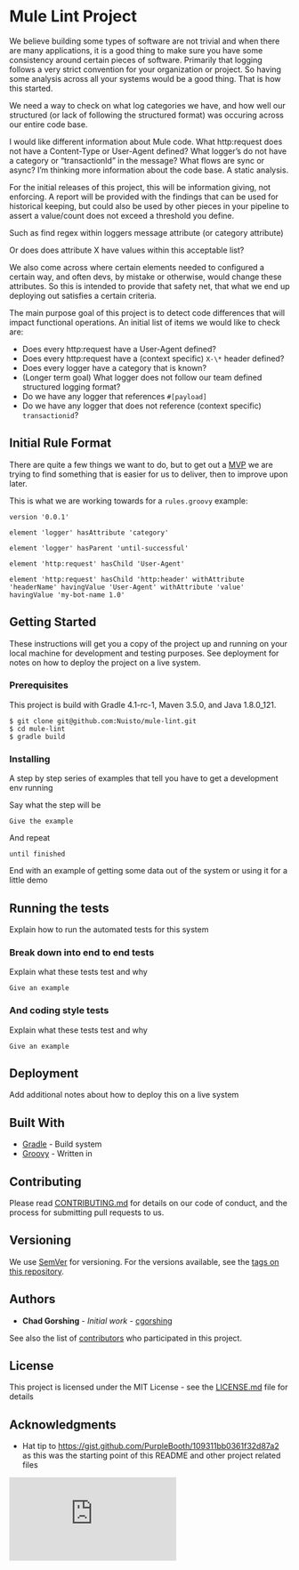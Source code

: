 # Mule Lint Project

We believe building some types of software are not trivial and when there are
many applications, it is a good thing to make sure you have some consistency
around certain pieces of software. Primarily that logging follows a very strict
convention for your organization or project. So having some analysis across all
your systems would be a good thing. That is how this started.

We need a way to check on what log categories we have, and how well our
structured (or lack of following the structured format) was occuring across our
entire code base.

I would like different information about Mule code.
What http:request does not have a Content-Type or User-Agent defined?
What logger’s do not have a category or “transactionId” in the message?
What flows are sync or async?
I’m thinking more information about the code base. A static analysis.

For the initial releases of this project, this will be information giving, not enforcing.
A report will be provided with the findings that can be used for historical keeping, but could
also be used by other pieces in your pipeline to assert a value/count does not exceed a
threshold you define.

Such as find regex within loggers message attribute (or category attribute)

Or does does attribute X have values within this acceptable list?

We also come across where certain elements needed to configured a certain way,
and often devs, by mistake or otherwise, would change these attributes. So this
is intended to provide that safety net, that what we end up deploying out
satisfies a certain criteria.

The main purpose goal of this project is to detect code differences that will
impact functional operations. An initial list of items we would like to check
are:
* Does every http:request have a User-Agent defined?
* Does every http:request have a (context specific) `X-\*` header defined?
* Does every logger have a category that is known?
* (Longer term goal) What logger does not follow our team defined structured
  logging format?
* Do we have any logger that references `#[payload]`
* Do we have any logger that does not reference (context specific)
  `transactionid`?

## Initial Rule Format
There are quite a few things we want to do, but to get out a [MVP](https://en.wikipedia.org/wiki/Minimum_viable_product)
we are trying to find something that is easier for us to deliver, then to improve upon later.

This is what we are working towards for a `rules.groovy` example:
```
version '0.0.1'

element 'logger' hasAttribute 'category'

element 'logger' hasParent 'until-successful'

element 'http:request' hasChild 'User-Agent'

element 'http:request' hasChild 'http:header' withAttribute 'headerName' havingValue 'User-Agent' withAttribute 'value' havingValue 'my-bot-name 1.0'
```

## Getting Started

These instructions will get you a copy of the project up and running on your local machine for development and testing purposes. See deployment for notes on how to deploy the project on a live system.

### Prerequisites

This project is build with Gradle 4.1-rc-1, Maven 3.5.0, and Java 1.8.0_121.

```
$ git clone git@github.com:Nuisto/mule-lint.git
$ cd mule-lint
$ gradle build
```

### Installing

A step by step series of examples that tell you have to get a development env running

Say what the step will be

```
Give the example
```

And repeat

```
until finished
```

End with an example of getting some data out of the system or using it for a little demo

## Running the tests

Explain how to run the automated tests for this system

### Break down into end to end tests

Explain what these tests test and why

```
Give an example
```

### And coding style tests

Explain what these tests test and why

```
Give an example
```

## Deployment

Add additional notes about how to deploy this on a live system

## Built With

* [Gradle](https://gradle.org/) - Build system
* [Groovy](http://groovy-lang.org/) - Written in

## Contributing

Please read [CONTRIBUTING.md](https://github.com/nuisto/mule-lint/CONTRIBUTING.md) for details on our code of conduct, and the process for submitting pull requests to us.

## Versioning

We use [SemVer](http://semver.org/) for versioning. For the versions available, see the [tags on this repository](https://github.com/nuisto/mule-lint/tags). 

## Authors

* **Chad Gorshing** - *Initial work* - [cgorshing](https://gens.io/profile/cgorshing)

See also the list of [contributors](https://github.com/nuisto/mule-lint/contributors) who participated in this project.

## License

This project is licensed under the MIT License - see the [LICENSE.md](LICENSE.md) file for details

## Acknowledgments

* Hat tip to https://gist.github.com/PurpleBooth/109311bb0361f32d87a2 as this
  was the starting point of this README and other project related files

[![Analytics](https://beacon-cgorshing.appspot.com/UA-24556575-4/nuisto/mule-lint/README.md?pixel)](https://github.com/nuisto/mule-lint/README.md)

